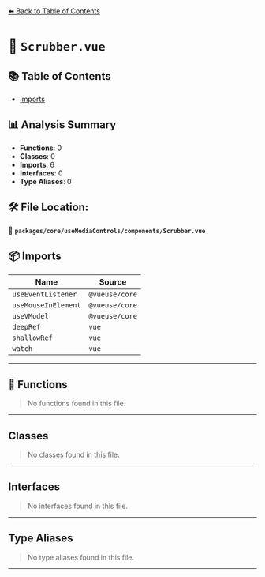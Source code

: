 [⬅️ Back to Table of Contents](../../../../index.md)

# 📄 `Scrubber.vue`

## 📚 Table of Contents

- [Imports](#imports)

## 📊 Analysis Summary

- **Functions**: 0
- **Classes**: 0
- **Imports**: 6
- **Interfaces**: 0
- **Type Aliases**: 0

## 🛠️ File Location:
📂 **`packages/core/useMediaControls/components/Scrubber.vue`**

## 📦 Imports

| Name | Source |
|------|--------|
| `useEventListener` | `@vueuse/core` |
| `useMouseInElement` | `@vueuse/core` |
| `useVModel` | `@vueuse/core` |
| `deepRef` | `vue` |
| `shallowRef` | `vue` |
| `watch` | `vue` |


---

## 🔧 Functions

> No functions found in this file.


---

## Classes

> No classes found in this file.


---

## Interfaces

> No interfaces found in this file.


---

## Type Aliases

> No type aliases found in this file.


---